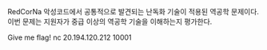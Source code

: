 RedCorNa 악성코드에서 공통적으로 발견되는 난독화 기술이 적용된 역공학 문제이다. 이번 문제는 지원자가 중급 이상의 역공학 기술을 이해하는지 평가한다.

Give me flag!
nc 20.194.120.212 10001